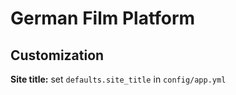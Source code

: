 # German Film Platform

## Customization

**Site title:** set `defaults.site_title` in `config/app.yml`
